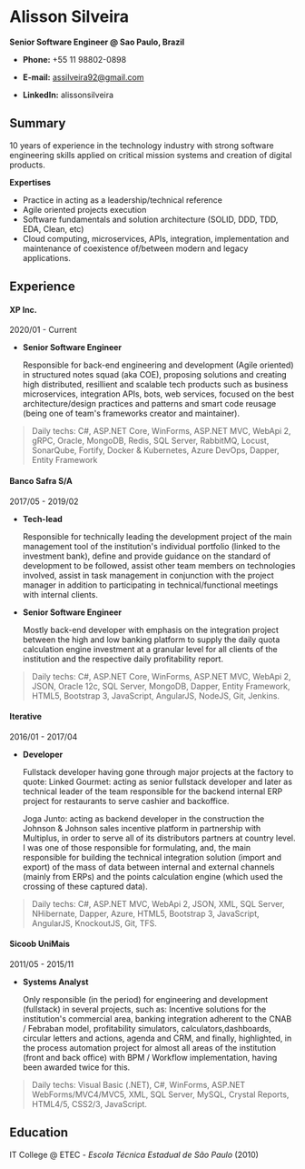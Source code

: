 
# Alisson Silveira
**Senior Software Engineer @ Sao Paulo, Brazil**

- **Phone:** +55 11 98802-0898

- **E-mail:** assilveira92@gmail.com

- **LinkedIn:** alissonsilveira


## Summary

10 years of experience in the technology industry with strong software engineering skills applied on critical mission systems and creation of digital products.

**Expertises**
- Practice in acting as a leadership/technical reference
- Agile oriented projects execution
- Software fundamentals and solution architecture (SOLID, DDD, TDD, EDA, Clean, etc)
- Cloud computing, microservices, APIs, integration, implementation and maintenance of coexistence of/between modern and legacy applications.


## Experience

#### XP Inc.
2020/01 - Current

  - **Senior Software Engineer**

    Responsible for back-end engineering and development (Agile oriented) in structured notes squad (aka COE), proposing solutions and creating high distributed, resillient and scalable tech products such as business microservices, integration APIs, bots, web services, focused on the best architecture/design practices and patterns and smart code reusage (being one of team's frameworks creator and maintainer).

> Daily techs: C#, ASP.NET Core, WinForms, ASP.NET MVC, WebApi 2, gRPC, Oracle, MongoDB, Redis, SQL Server, RabbitMQ, Locust, SonarQube, Fortify, Docker & Kubernetes, Azure DevOps, Dapper, Entity Framework

#### Banco Safra S/A 
2017/05 - 2019/02

 - **Tech-lead**
   
   Responsible for technically leading the development project of the main management tool of the institution's individual portfolio (linked to the investment bank), define and provide guidance on the standard of development to be followed, assist other team members on technologies involved, assist in task management in conjunction with the project manager in addition to participating in technical/functional meetings with internal clients.
   
 - **Senior Software Engineer**
   
   Mostly back-end developer with emphasis on the integration project between the high and low banking platform to supply the daily quota calculation engine investment at a granular level for all clients of the institution and the respective daily profitability report.

> Daily techs: C#, ASP.NET Core, WinForms, ASP.NET MVC, WebApi 2, JSON, Oracle 12c, SQL Server, MongoDB, Dapper, Entity Framework, HTML5, Bootstrap 3, JavaScript, AngularJS, NodeJS, Git, Jenkins.

#### Iterative 
2016/01 - 2017/04

 - **Developer**
   
    Fullstack developer having gone through major projects at the factory to quote: Linked Gourmet: acting as senior fullstack developer and later as technical leader of the team responsible for the backend internal ERP project for restaurants to serve cashier and backoffice.  
    
    Joga Junto:  acting as backend developer in the construction the Johnson & Johnson sales incentive platform in partnership with Multiplus, in order to    serve all of its distributors partners at country level. I was one of    those responsible for formulating, and, the main responsible for building the technical integration solution (import and export) of the mass of data between internal and external channels (mainly from ERPs) and the points calculation engine (which used the crossing of  these captured data).

> Daily techs: C#, ASP.NET MVC, WebApi 2, JSON, XML, SQL Server, NHibernate, Dapper, Azure, HTML5, Bootstrap 3, JavaScript, AngularJS, KnockoutJS, Git, TFS.

#### Sicoob UniMais 
2011/05 - 2015/11

 - **Systems Analyst**
   
   Only responsible (in the period) for engineering and development (fullstack) in several projects, such as: Incentive solutions for the institution's commercial area, banking integration adherent to the CNAB / Febraban model, profitability simulators, calculators,dashboards, circular letters and actions, agenda and CRM, and finally, highlighted, in the process automation project for almost all areas of the institution (front and back office) with BPM / Workflow implementation, having been awarded twice for this.

> Daily techs: Visual Basic (.NET), C#, WinForms, ASP.NET WebForms/MVC4/MVC5, XML, SQL Server, MySQL, Crystal Reports, HTML4/5, CSS2/3, JavaScript.


## Education

IT College @ ETEC - *Escola Técnica Estadual de São Paulo* (2010)

